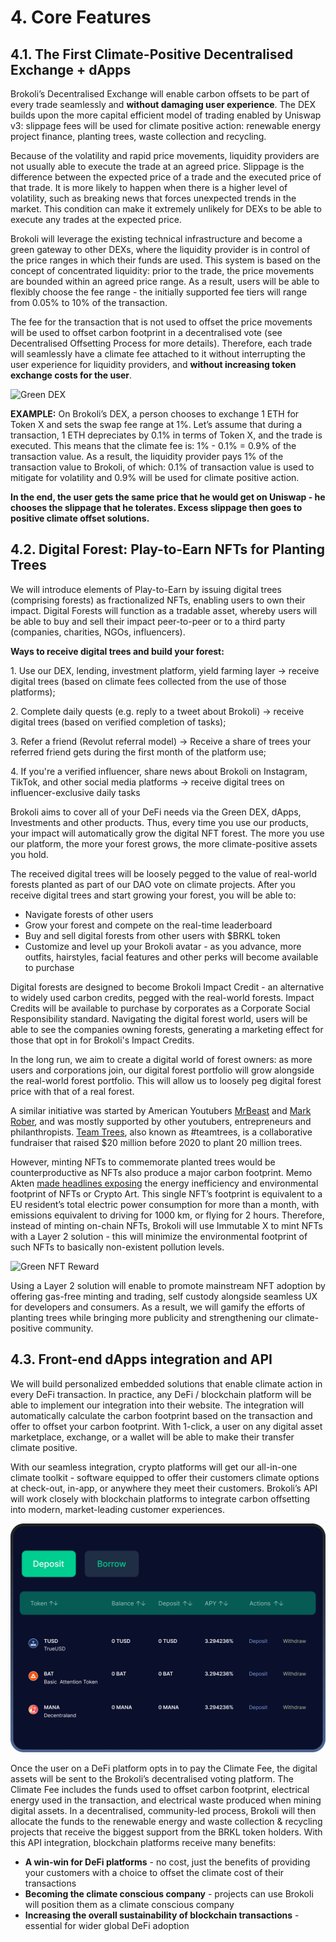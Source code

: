 # 4. Core Features

## 4.1. **The First Climate-Positive Decentralised Exchange + dApps**

Brokoli’s Decentralised Exchange will enable carbon offsets to be part of every trade seamlessly and **without damaging user experience**. The DEX builds upon the more capital efficient model of trading enabled by Uniswap v3: slippage fees will be used for climate positive action: renewable energy project finance, planting trees, waste collection and recycling.&#x20;

Because of the volatility and rapid price movements, liquidity providers are not usually able to execute the trade at an agreed price. Slippage is the difference between the expected price of a trade and the executed price of that trade. It is more likely to happen when there is a higher level of volatility, such as breaking news that forces unexpected trends in the market. This condition can make it extremely unlikely for DEXs to be able to execute any trades at the expected price.&#x20;

Brokoli will leverage the existing technical infrastructure and become a green gateway to other DEXs, where the liquidity provider is in control of the price ranges in which their funds are used. This system is based on the concept of concentrated liquidity: prior to the trade, the price movements are bounded within an agreed price range. As a result, users will be able to flexibly choose the fee range - the initially supported fee tiers will range from 0.05% to 10% of the transaction.&#x20;

The fee for the transaction that is not used to offset the price movements will be used to offset carbon footprint in a decentralised vote (see Decentralised Offsetting Process for more details). Therefore, each trade will seamlessly have a climate fee attached to it without interrupting the user experience for liquidity providers, and **without increasing token exchange costs for the user**.&#x20;

![Green DEX](../.gitbook/assets/photo\_2021-07-30-13.14.47.jpeg)

**EXAMPLE:** On Brokoli’s DEX, a person chooses to exchange 1 ETH for Token X and sets the swap fee range at 1%. Let’s assume that during a transaction, 1 ETH depreciates by 0.1% in terms of Token X, and the trade is executed. This means that the climate fee is: 1% - 0.1% = 0.9% of the transaction value. As a result, the liquidity provider pays 1% of the transaction value to Brokoli, of which: 0.1% of transaction value is used to mitigate for volatility and 0.9% will be used for climate positive action.

**In the end, the user gets the same price that he would get on Uniswap - he chooses the slippage that he tolerates. Excess slippage then goes to positive climate offset solutions.**

## 4.2. Digital Forest: Play-to-Earn **NFTs for Planting Trees**

We will introduce elements of Play-to-Earn by issuing digital trees (comprising forests) as fractionalized NFTs, enabling users to own their impact. Digital Forests will function as a tradable asset, whereby users will be able to buy and sell their impact peer-to-peer or to a third party (companies, charities, NGOs, influencers).

**Ways to receive digital trees and build your forest:**

1\. Use our DEX, lending, investment platform, yield farming layer -> receive digital trees (based on climate fees collected from the use of those platforms);

2\. Complete daily quests  (e.g. reply to a tweet about Brokoli) -> receive digital trees (based on verified completion of tasks);&#x20;

3\. Refer a friend (Revolut referral model) -> Receive a share of trees your referred friend gets during the first month of the platform use;

4\. If you're a verified influencer, share news about Brokoli on Instagram, TikTok, and other social media platforms -> receive digital trees on influencer-exclusive daily tasks

Brokoli aims to cover all of your DeFi needs via the Green DEX, dApps, Investments and other products. Thus, every time you use our products, your impact will automatically grow the digital NFT forest. The more you use our platform, the more your forest grows, the more climate-positive assets you hold.

The received digital trees will be loosely pegged to the value of real-world forests planted as part of our DAO vote on climate projects. After you receive digital trees and start growing your forest, you will be able to:

* Navigate forests of other users
* Grow your forest and compete on the real-time leaderboard
* Buy and sell digital forests from other users with $BRKL token
* Customize and level up your Brokoli avatar - as you advance, more outfits, hairstyles, facial features and other perks will become available to purchase

Digital forests are designed to become Brokoli Impact Credit - an alternative to widely used carbon credits, pegged with the real-world forests. Impact Credits will be available to purchase by corporates as a Corporate Social Responsibility standard. Navigating the digital forest world, users will be able to see the companies owning forests, generating a marketing effect for those that opt in for Brokoli's Impact Credits.

In the long run, we aim to create a digital world of forest owners: as more users and corporations join, our digital forest portfolio will grow alongside the real-world forest portfolio. This will allow us to loosely peg digital forest price with that of a real forest.

A similar initiative was started by American Youtubers [MrBeast](https://en.wikipedia.org/wiki/MrBeast) and [Mark Rober](https://en.wikipedia.org/wiki/Mark\_Rober), and was mostly supported by other youtubers, entrepreneurs and philanthropists. [Team Trees](https://teamtrees.org), also known as  #teamtrees, is a collaborative fundraiser that raised $20 million before 2020 to plant 20 million trees.&#x20;

However, minting NFTs to commemorate planted trees would be counterproductive as NFTs also produce a major carbon footprint. Memo Akten [made headlines exposing](https://memoakten.medium.com/the-unreasonable-ecological-cost-of-cryptoart-2221d3eb2053) the energy inefficiency and environmental footprint of NFTs or Crypto Art. This single NFT’s footprint is equivalent to a EU resident’s total electric power consumption for more than a month, with emissions equivalent to driving for 1000 km, or flying for 2 hours. Therefore, instead of minting on-chain NFTs, Brokoli will use Immutable X to mint NFTs with a Layer 2 solution - this will minimize the environmental footprint of such NFTs to basically non-existent pollution levels.&#x20;

![Green NFT Reward](../.gitbook/assets/photo\_2021-08-06-15.40.06.jpeg)

Using a Layer 2 solution will enable to promote mainstream NFT adoption by offering gas-free minting and trading, self custody alongside seamless UX for developers and consumers. As a result, we will gamify the efforts of planting trees while bringing more publicity and strengthening our climate-positive community.

## 4.3. **Front-end dApps integration and API**

We will build personalized embedded solutions that enable climate action in every DeFi transaction. In practice, any DeFi / blockchain platform will be able to implement our integration into their website. The integration will automatically calculate the carbon footprint based on the transaction and offer to offset your carbon footprint. With 1-click, a user on any digital asset marketplace, exchange, or a wallet will be able to make their transfer climate positive.

With our seamless integration, crypto platforms will get our all-in-one climate toolkit - software equipped to offer their customers climate options at check-out, in-app, or anywhere they meet their customers. Brokoli’s API will work closely with blockchain platforms to integrate carbon offsetting into modern, market-leading customer experiences.&#x20;

![Green Borrowing dApps](../.gitbook/assets/group-657-2x.png)

Once the user on a DeFi platform opts in to pay the Climate Fee, the digital assets will be sent to the Brokoli’s decentralised voting platform. The Climate Fee includes the funds used to offset carbon footprint, electrical energy used in the transaction, and electrical waste produced when mining digital assets. In a decentralised, community-led process, Brokoli will then allocate the funds to the renewable energy and waste collection & recycling projects that receive the biggest support from the BRKL token holders. With this API integration, blockchain platforms receive many benefits:

* **A win-win for DeFi platforms** - no cost, just the benefits of providing your customers with a choice to offset the climate cost of their transactions
* **Becoming the climate conscious company** - projects can use Brokoli will position them as a climate conscious company
* **Increasing the overall sustainability of blockchain transactions** - essential for wider global DeFi adoption
